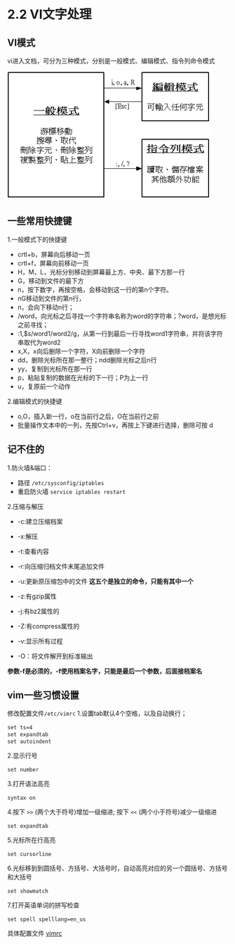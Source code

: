 2.2 VI文字处理
=============

## VI模式 

vi进入文档，可分为三种模式，分别是一般模式、编辑模式、指令列命令模式

![B02_01_VI](../_templates/Linux/B02_01_VI.jpg)

## 一些常用快捷键

1.一般模式下的快捷键

- crtl+b，屏幕向后移动一页
- crtl+f，屏幕向前移动一页
- H，M，L，光标分别移动到屏幕最上方、中央、最下方那一行
- G，移动到文件的最下方
- n<space>，按下数字，再按空格，会移动到这一行的第n个字符。
- nG移动到文件的第n行，
- n<enter>，会向下移动n行；
- /word，向光标之后寻找一个字符串名称为word的字符串；?word，是想光标之前寻找；
- :1,$s/word1/word2/g，从第一行到最后一行寻找word1字符串，并将该字符串取代为word2
- x,X，x向后删除一个字符，X向前删除一个字符
- dd，删除光标所在那一整行；ndd删除光标之后n行
- yy，复制到光标所在那一行
- p，粘贴复制的数据在光标的下一行；P为上一行
- u，复原前一个动作

2.编辑模式的快捷键

- o,O，插入新一行，o在当前行之后，O在当前行之前
- 批量操作文本中的一列，先按Ctrl+v，再按上下键进行选择，删除可按 d

## 记不住的

1.防火墙&端口：
- 路径 `/etc/sysconfig/iptables`
- 重启防火墙 `service iptables restart`


2.压缩与解压

+ -c:建立压缩档案
+ -x:解压
+ -t:查看内容
+ -r:向压缩归档文件末尾追加文件
+ -u:更新原压缩包中的文件
**这五个是独立的命令，只能有其中一个**


+ -z:有gzip属性
+ -j:有bz2属性的
+ -Z:有compress属性的
+ -v:显示所有过程
+ -O：将文件解开到标准输出

**参数-f是必须的，-f使用档案名字，只能是最后一个参数，后面接档案名**

## vim一些习惯设置

修改配置文件`/etc/vimrc`
1.设置tab默认4个空格，以及自动换行；

    set ts=4
    set expandtab
    set autoindent
    
2.显示行号

    set number
    
3.打开语法高亮

    syntax on
    
4.按下 `>>` (两个大于符号)增加一级缩进; 按下 `<<` (两个小于符号)减少一级缩进

    set expandtab
    
5.光标所在行高亮

    set cursorline
    
6.光标移到到圆括号、方括号、大括号时，自动高亮对应的另一个圆括号、方括号和大括号

    set showmatch
    
7.打开英语单词的拼写检查

    set spell spelllang=en_us


具体配置文件 [vimrc](../Linux/vimrc)
